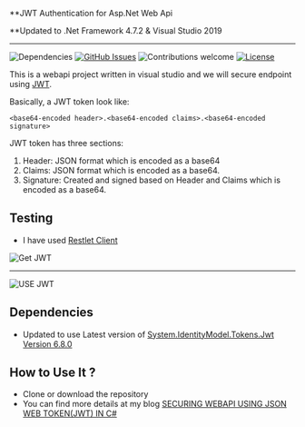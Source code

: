**JWT Authentication for Asp.Net Web Api 

**Updated to  .Net Framework 4.7.2 & Visual Studio 2019


---
![Dependencies](https://img.shields.io/badge/dependencies-up%20to%20date-brightgreen.svg)
[![GitHub Issues](https://img.shields.io/github/issues/anfederico/Clairvoyant.svg)](https://github.com/anfederico/Clairvoyant/issues)
![Contributions welcome](https://img.shields.io/badge/contributions-welcome-orange.svg)
[![License](https://img.shields.io/badge/license-MIT-blue.svg)](https://opensource.org/licenses/MIT)


This is a webapi project written in visual studio and we will secure endpoint using [JWT](jwt.io).

Basically, a JWT token look like:

    <base64-encoded header>.<base64-encoded claims>.<base64-encoded signature>

JWT token has three sections:

1. Header: JSON format which is encoded as a base64
2. Claims: JSON format which is encoded as a base64.
3. Signature: Created and signed based on Header and Claims which is encoded as a base64.


## Testing

- I have used [Restlet Client](https://chrome.google.com/webstore/detail/restlet-client-rest-api-t/aejoelaoggembcahagimdiliamlcdmfm?hl=en)

![Get JWT](https://raw.githubusercontent.com/seanonline/Webapi_JWT_Authentication/master/media/getjwt.png "get JWT")

---

![USE JWT](https://raw.githubusercontent.com/seanonline/Webapi_JWT_Authentication/master/media/jwtaccessecuredEndpoint.png "access resource")




## Dependencies
- Updated to use Latest version of  [System.IdentityModel.Tokens.Jwt Version 6.8.0  ](https://www.nuget.org/packages/System.IdentityModel.Tokens.Jwt/)



## How to Use It ?
- Clone or download the repository
- You can find more details at my blog [SECURING WEBAPI USING JSON WEB TOKEN(JWT) IN C#](https://decatechlabs.com/secure-webapi-using-jwt)
